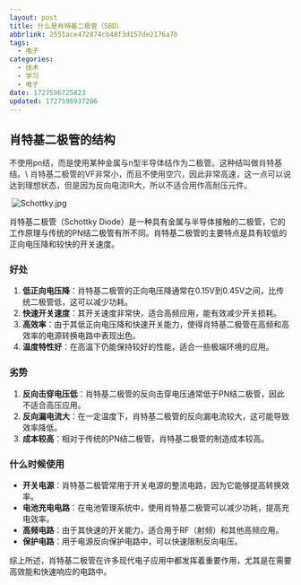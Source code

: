 ```yaml
---
layout: post
title: 什么是肖特基二极管（SBD）
abbrlink: 2551ace472874cb48f3d157de2176a7b
tags:
  - 电子
categories:
  - 技术
  - 学习
  - 电子
date: 1727596725823
updated: 1727596937206
---
```


## 肖特基二极管的结构

<span style="color: #2a2a2a;">不使用pn结，而是使用某种金属与n型半导体结作为二极管。这种结叫做肖特基结。</span>\ <span style="color: #2a2a2a;">肖特基二极管的VF非常小，而且不使用空穴，因此非常高速，这一点可以说达到理想状态，但是因为反向电流IR大，所以不适合用作高耐压元件。</span>

 ![Schottky.jpg](/resources/ca7d18eac6484176b7506474a6fd1428.jpg)

肖特基二极管（Schottky Diode）是一种具有金属与半导体接触的二极管，它的工作原理与传统的PN结二极管有所不同。肖特基二极管的主要特点是具有较低的正向电压降和较快的开关速度。

### 好处

1. **低正向电压降**：肖特基二极管的正向电压降通常在0.15V到0.45V之间，比传统二极管低，这可以减少功耗。
2. **快速开关速度**：其开关速度非常快，适合高频应用，能有效减少开关损耗。
3. **高效率**：由于其低正向电压降和快速开关能力，使得肖特基二极管在高频和高效率的电源转换电路中表现出色。
4. **温度特性好**：在高温下仍能保持较好的性能，适合一些极端环境的应用。

### 劣势

1. **反向击穿电压低**：肖特基二极管的反向击穿电压通常低于PN结二极管，因此不适合高压应用。
2. **反向漏电流大**：在一定温度下，肖特基二极管的反向漏电流较大，这可能导致效率降低。
3. **成本较高**：相对于传统的PN结二极管，肖特基二极管的制造成本较高。

### 什么时候使用

- **开关电源**：肖特基二极管常用于开关电源的整流电路，因为它能够提高转换效率。
- **电池充电电路**：在电池管理系统中，使用肖特基二极管可以减少功耗，提高充电效率。
- **高频电路**：由于其快速的开关能力，适合用于RF（射频）和其他高频应用。
- **保护电路**：用于电源反向保护电路中，可以快速限制反向电压。

综上所述，肖特基二极管在许多现代电子应用中都发挥着重要作用，尤其是在需要高效能和快速响应的电路中。
